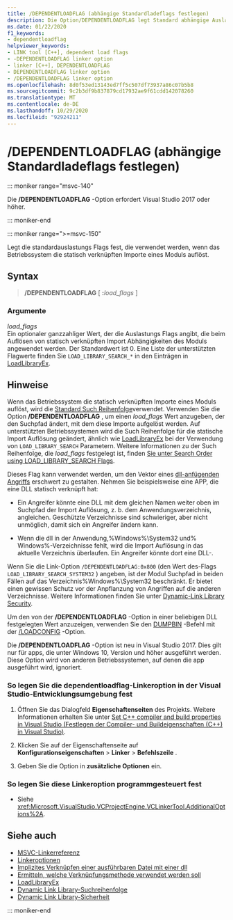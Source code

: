 ```yaml
---
title: /DEPENDENTLOADFLAG (abhängige Standardladeflags festlegen)
description: Die Option/DEPENDENTLOADFLAG legt Standard abhängige Auslastungs Flags für DLLs fest, die von diesem Modul geladen werden.
ms.date: 01/22/2020
f1_keywords:
- dependentloadflag
helpviewer_keywords:
- LINK tool [C++], dependent load flags
- -DEPENDENTLOADFLAG linker option
- linker [C++], DEPENDENTLOADFLAG
- DEPENDENTLOADFLAG linker option
- /DEPENDENTLOADFLAG linker option
ms.openlocfilehash: 8d0f53ed13143ed7ff5c507df73937a86c07b5b8
ms.sourcegitcommit: 9c2b3df9b837879cd17932ae9f61cdd142078260
ms.translationtype: MT
ms.contentlocale: de-DE
ms.lasthandoff: 10/29/2020
ms.locfileid: "92924211"
---
```

# <a name="dependentloadflag-set-default-dependent-load-flags"></a>/DEPENDENTLOADFLAG (abhängige Standardladeflags festlegen)

::: moniker range="msvc-140"

Die **/DEPENDENTLOADFLAG** -Option erfordert Visual Studio 2017 oder höher.

::: moniker-end

::: moniker range=">=msvc-150"

Legt die standardauslastungs Flags fest, die verwendet werden, wenn das Betriebssystem die statisch verknüpften Importe eines Moduls auflöst.

## <a name="syntax"></a>Syntax

> **/DEPENDENTLOADFLAG** [ __:__*load_flags* ]

### <a name="arguments"></a>Argumente

*load_flags*<br/>
Ein optionaler ganzzahliger Wert, der die Auslastungs Flags angibt, die beim Auflösen von statisch verknüpften Import Abhängigkeiten des Moduls angewendet werden. Der Standardwert ist 0. Eine Liste der unterstützten Flagwerte finden Sie `LOAD_LIBRARY_SEARCH_*` in den Einträgen in [LoadLibraryEx](/windows/win32/api/libloaderapi/nf-libloaderapi-loadlibraryexw).

## <a name="remarks"></a>Hinweise

Wenn das Betriebssystem die statisch verknüpften Importe eines Moduls auflöst, wird die [Standard Such Reihenfolge](/windows/win32/dlls/dynamic-link-library-search-order)verwendet. Verwenden Sie die Option **/DEPENDENTLOADFLAG** , um einen *load_flags* Wert anzugeben, der den Suchpfad ändert, mit dem diese Importe aufgelöst werden. Auf unterstützten Betriebssystemen wird die Such Reihenfolge für die statische Import Auflösung geändert, ähnlich wie [LoadLibraryEx](/windows/win32/api/libloaderapi/nf-libloaderapi-loadlibraryexa) bei der Verwendung von `LOAD_LIBRARY_SEARCH` Parametern. Weitere Informationen zu der Such Reihenfolge, die *load_flags* festgelegt ist, finden [Sie unter Search Order using LOAD_LIBRARY_SEARCH Flags](/windows/win32/dlls/dynamic-link-library-search-order#search-order-using-load_library_search-flags).

Dieses Flag kann verwendet werden, um den Vektor eines [dll-anfügenden Angriffs](/windows/win32/dlls/dynamic-link-library-security) erschwert zu gestalten. Nehmen Sie beispielsweise eine APP, die eine DLL statisch verknüpft hat:

- Ein Angreifer könnte eine DLL mit dem gleichen Namen weiter oben im Suchpfad der Import Auflösung, z. b. dem Anwendungsverzeichnis, angleichen. Geschützte Verzeichnisse sind schwieriger, aber nicht unmöglich, damit sich ein Angreifer ändern kann.

- Wenn die dll in der Anwendung,%Windows%\System32 und% Windows%-Verzeichnisse fehlt, wird die Import Auflösung in das aktuelle Verzeichnis überlaufen. Ein Angreifer könnte dort eine DLL-.

Wenn Sie die Link-Option `/DEPENDENTLOADFLAG:0x800` (den Wert des-Flags `LOAD_LIBRARY_SEARCH_SYSTEM32` ) angeben, ist der Modul Suchpfad in beiden Fällen auf das Verzeichnis%Windows%\System32 beschränkt. Er bietet einen gewissen Schutz vor der Anpflanzung von Angriffen auf die anderen Verzeichnisse. Weitere Informationen finden Sie unter [Dynamic-Link Library Security](/windows/win32/dlls/dynamic-link-library-security).

Um den von der **/DEPENDENTLOADFLAG** -Option in einer beliebigen DLL festgelegten Wert anzuzeigen, verwenden Sie den [DUMPBIN](dumpbin-reference.md) -Befehl mit der [/LOADCONFIG](loadconfig.md) -Option.

Die **/DEPENDENTLOADFLAG** -Option ist neu in Visual Studio 2017. Dies gilt nur für apps, die unter Windows 10, Version und höher ausgeführt werden. Diese Option wird von anderen Betriebssystemen, auf denen die app ausgeführt wird, ignoriert.

### <a name="to-set-the-dependentloadflag-linker-option-in-the-visual-studio-development-environment"></a>So legen Sie die dependentloadflag-Linkeroption in der Visual Studio-Entwicklungsumgebung fest

1. Öffnen Sie das Dialogfeld **Eigenschaftenseiten** des Projekts. Weitere Informationen erhalten Sie unter [Set C++ compiler and build properties in Visual Studio (Festlegen der Compiler- und Buildeigenschaften (C++) in Visual Studio)](../working-with-project-properties.md).

1. Klicken Sie auf der Eigenschaftenseite auf **Konfigurationseigenschaften** > **Linker** > **Befehlszeile** .

1. Geben Sie die Option in **zusätzliche Optionen** ein.

### <a name="to-set-this-linker-option-programmatically"></a>So legen Sie diese Linkeroption programmgesteuert fest

- Siehe <xref:Microsoft.VisualStudio.VCProjectEngine.VCLinkerTool.AdditionalOptions%2A>.

## <a name="see-also"></a>Siehe auch

- [MSVC-Linkerreferenz](linking.md)
- [Linkeroptionen](linker-options.md)
- [Implizites Verknüpfen einer ausführbaren Datei mit einer dll](../linking-an-executable-to-a-dll.md#linking-implicitly)
- [Ermitteln, welche Verknüpfungsmethode verwendet werden soll](../linking-an-executable-to-a-dll.md#determining-which-linking-method-to-use)
- [LoadLibraryEx](/windows/win32/api/libloaderapi/nf-libloaderapi-loadlibraryexw)
- [Dynamic Link Library-Suchreihenfolge](/windows/win32/Dlls/dynamic-link-library-search-order)
- [Dynamic Link Library-Sicherheit](/windows/win32/dlls/dynamic-link-library-security)

::: moniker-end
